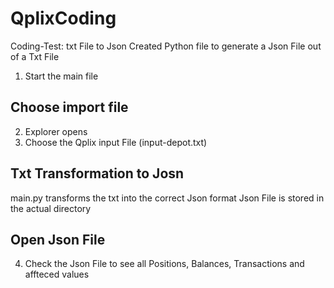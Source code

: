 # QplixCoding
Coding-Test: txt File to Json
Created Python file to generate a Json File out of a Txt File
1. Start the main file
## Choose import file
2. Explorer opens
3. Choose the Qplix input File (input-depot.txt)
## Txt Transformation to Josn
main.py transforms the txt into the correct Json format
Json File is stored in the actual directory
## Open Json File
4. Check the Json File to see all Positions, Balances, Transactions and affteced values
